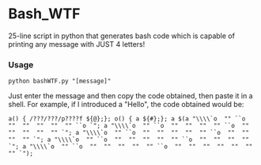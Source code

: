 # Bash_WTF
25-line script in python that generates bash code which is capable of printing any message with JUST 4 letters!

### Usage

```python bashWTF.py "[message]"```

Just enter the message and then copy the code obtained, then paste it in a shell. For example, if I introduced a "Hello", the code obtained would be:
```
a() { /???/???/p????f ${@};}; o() { a ${#};}; a $(a "\\\\`o  "" ``o  ""  ""  ""  ""  "" ``o `"; a "\\\\`o  "" ``o  ""  ""  ""  "" ``o  ""  ""  ""  ""  "" `"; a "\\\\`o  "" ``o  ""  ""  ""  ""  "" ``o  ""  ""  ""  "" `"; a "\\\\`o  "" ``o  ""  ""  ""  ""  "" ``o  ""  ""  ""  "" `"; a "\\\\`o  "" ``o  ""  ""  ""  ""  "" ``o  ""  ""  ""  ""  ""  ""  "" `"); 
```

